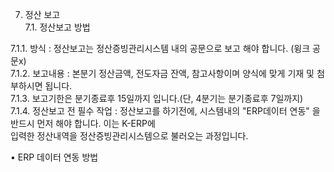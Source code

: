 7. 정산 보고  
7.1. 정산보고 방법

  

7.1.1. 방식 : 정산보고는 정산증빙관리시스템 내의 공문으로 보고 해야 합니다. (윙크 공문x)  
7.1.2. 보고내용 : 본분기 정산금액, 전도자금 잔액, 참고사항이며 양식에 맞게 기재 및 첨부하시면 됩니다.  
7.1.3. 보고기한은 분기종료후 15일까지 입니다.(단, 4분기는 분기종료후 7일까지)  
7.1.4. 정산보고 전 필수 작업 : 정산보고를 하기전에, 시스템내의 "ERP데이터 연동" 을 반드시 먼저 해야 합니다. 이는 K-ERP에  
입력한 정산내역을 정산증빙관리시스템으로 불러오는 과정입니다.

• ERP 데이터 연동 방법